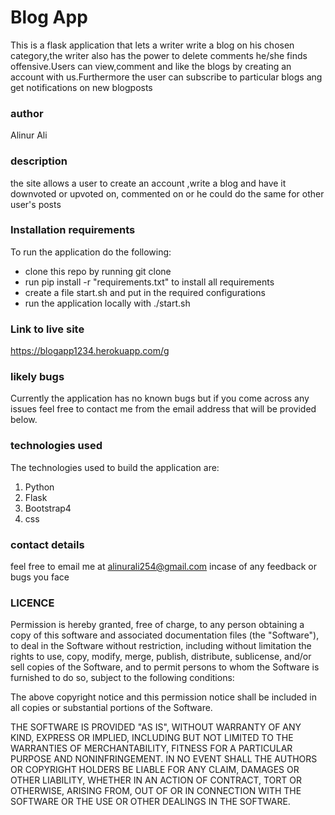 # Blog App
This is a flask application that lets a writer write a blog on his chosen category,the writer also has the power to delete comments he/she finds offensive.Users can view,comment and like the blogs by creating an account with us.Furthermore the user can subscribe to particular blogs ang get notifications on new blogposts
### author
Alinur Ali
### description
the site allows a user to create an account ,write a blog and have it downvoted or upvoted on, commented on or he could do the same for other user's posts
### Installation requirements
To run the application do the following:
- clone this repo by running git clone <url of repo>
- run pip install -r "requirements.txt" to install all requirements
- create a file start.sh and put in the required configurations
- run the application locally with ./start.sh
### Link to live site
https://blogapp1234.herokuapp.com/g
### likely bugs
Currently the application has no known bugs but if you come across any issues feel free to contact me from the email address that will be provided below.
### technologies used
The technologies used to build the application are:
1. Python
2. Flask
3. Bootstrap4
4. css
### contact details
feel free to email me at alinurali254@gmail.com incase of any feedback or bugs you face
### LICENCE
Permission is hereby granted, free of charge, to any person obtaining a copy of this software and associated documentation files (the "Software"), to deal in the Software without restriction, including without limitation the rights to use, copy, modify, merge, publish, distribute, sublicense, and/or sell copies of the Software, and to permit persons to whom the Software is furnished to do so, subject to the following conditions:

The above copyright notice and this permission notice shall be included in all copies or substantial portions of the Software.

THE SOFTWARE IS PROVIDED "AS IS", WITHOUT WARRANTY OF ANY KIND, EXPRESS OR IMPLIED, INCLUDING BUT NOT LIMITED TO THE WARRANTIES OF MERCHANTABILITY, FITNESS FOR A PARTICULAR PURPOSE AND NONINFRINGEMENT. IN NO EVENT SHALL THE AUTHORS OR COPYRIGHT HOLDERS BE LIABLE FOR ANY CLAIM, DAMAGES OR OTHER LIABILITY, WHETHER IN AN ACTION OF CONTRACT, TORT OR OTHERWISE, ARISING FROM, OUT OF OR IN CONNECTION WITH THE SOFTWARE OR THE USE OR OTHER DEALINGS IN THE SOFTWARE.

